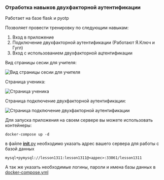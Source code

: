 ### Отработка навыков двухфакторной аутентификации

Работает на базе flask и pyotp

Позволяет провести тренировку по следующим навыкам:
1. Вход в приложение
2. Подключение двухфакторной аутентификации (Работают Я.Ключ и Гугл)
3. Вход с использованием двухфакторной ацтентификации

Вид страницы сесии для учителя:

![Вид страницы сесии для учителя](https://forai.school1409.ru/_media/4.png?t=1688666032&w=500&h=272&tok=e6016d)

Страница ученика:

![Страница ученика](https://forai.school1409.ru/_media/5.png?t=1688666032&w=500&h=243&tok=d0a5b0)

Страница подключение двухфакторной аутентификации:

![Страница подключение двухфакторной аутентификации](https://forai.school1409.ru/_media/6.png?t=1688666032&w=500&h=467&tok=65a2e5)

Для запуска приложения на своем сервере вы можете использовать контейнеры:

```
docker-compose up -d
```

в файле [__init__.py](flask_app%2Fapp%2F__init__.py) необходимо указать адрес вашего сервера для работы с базой данных

```
mysql+pymysql://lesson1311:lesson1311@<адрес>:33061/lesson1311
```

А так же указать необходимые логины, пароли и имена базы данных в [docker-compose.yml](docker-compose.yml)